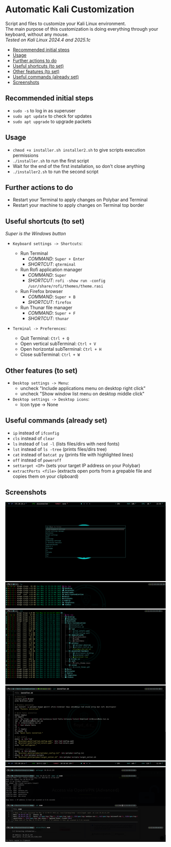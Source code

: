 # Automatic Kali Customization
Script and files to customize your Kali Linux environment.<br> 
The main purpose of this customization is doing everything through your keyboard, without any mouse.<br>
_Tested on Kali Linux 2024.4 and 2025.1c_

- [Recommended initial steps](#recommended-initial-steps)
- [Usage](#usage)
- [Further actions to do](#further-actions-to-do)
- [Useful shortcuts (to set)](#useful-shortcuts-to-set)
- [Other features (to set)](#other-features-to-set)
- [Useful commands (already set)](#useful-commands-already-set)
- [Screenshots](#screenshots)

## Recommended initial steps
- `sudo -s` to log in as superuser
- `sudo apt update` to check for updates
- `sudo apt upgrade` to upgrade packets

## Usage
- `chmod +x installer.sh installer2.sh` to give scripts execution permissions
- `./installer.sh` to run the first script
- Wait for the end of the first installation, so don't close anything
- `./installer2.sh` to run the second script

## Further actions to do
- Restart your Terminal to apply changes on Polybar and Terminal
- Restart your machine to apply changes on Terminal top border

## Useful shortcuts (to set)
_Super is the Windows button_
- `Keyboard settings -> Shortcuts`:
  - Run Terminal
    - _COMMAND_: `Super + Enter`
    - _SHORTCUT_: `qterminal`
  - Run Rofi application manager
    - _COMMAND_: `Super`
    - _SHORTCUT_: `rofi -show run -config /usr/share/rofi/themes/theme.rasi`
  - Run Firefox browser
    - _COMMAND_: `Super + B`
    - _SHORTCUT_: `firefox`
  - Run Thunar file manager
    - _COMMAND_: `Super + F`
    - _SHORTCUT_: `thunar` 

- `Terminal -> Preferences`:
  - Quit Terminal: `Ctrl + Q` 
  - Open vertical subTerminal: `Ctrl + V` 
  - Open horizontal subTerminal: `Ctrl + H` 
  - Close subTerminal: `Ctrl + W` 

## Other features (to set)
- `Desktop settings -> Menu`: 
  - uncheck "Include applications menu on desktop right click"
  - uncheck "Show window list menu on desktop middle click"
- `Desktop settings -> Desktop icons`: 
  - Icon type -> None

## Useful commands (already set)
- `ip` instead of `ifconfig`
- `cls` instead of `clear`
- `ls` instead of `lsd -l` (lists files/dirs with nerd fonts)
- `lst` instead of `ls -tree` (prints files/dirs tree)
- `cat` instead of `batcat py` (prints file with highlighted lines)
- `off` instead of `poweroff`
- `settarget <IP>` (sets your target IP address on your Polybar)
- `extractPorts <file>` (extracts open ports from a grepable file and copies them on your clipboard)

## Screenshots
<img src="screenshots/rofi.png" alt="screenshotRofi">
<img src="screenshots/ls.png" alt="screenshotLs">
<img src="screenshots/lst.png" alt="screenshotLst">
<img src="screenshots/cat.png" alt="screenshotCat"><br>
<img src="screenshots/polybar.png" alt="screenshotPolybar">
<img src="screenshots/utilities.png" alt="screenshotUtilities">
